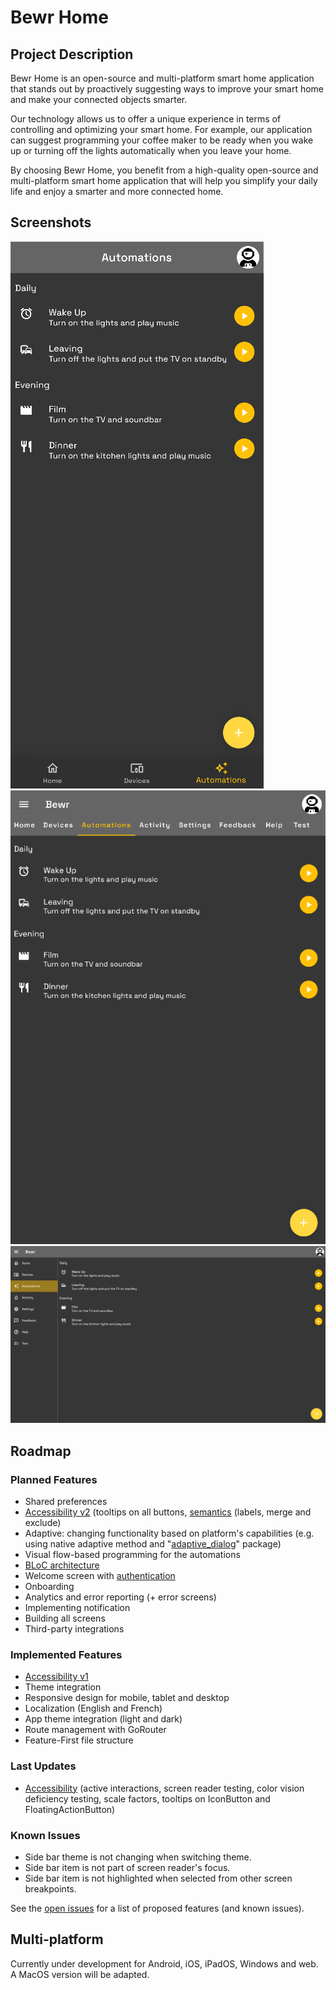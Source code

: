 # Bewr Home
## Project Description
Bewr Home is an open-source and multi-platform smart home application that stands out by proactively suggesting ways to improve your smart home and make your connected objects smarter.

Our technology allows us to offer a unique experience in terms of controlling and optimizing your smart home. For example, our application can suggest programming your coffee maker to be ready when you wake up or turning off the lights automatically when you leave your home.

By choosing Bewr Home, you benefit from a high-quality open-source and multi-platform smart home application that will help you simplify your daily life and enjoy a smarter and more connected home.

## Screenshots
![Mobile screenshot](/assets/images/screenshots/mobile.png)
![Tablet screenshot](/assets/images/screenshots/tablet.png)
![Desktop screenshot](/assets/images/screenshots/desktop.png)

## Roadmap
### Planned Features
* Shared preferences
* [Accessibility v2](https://docs.flutter.dev/development/accessibility-and-localization/accessibility) (tooltips on all buttons, [semantics](https://medium.com/flutter-community/a-deep-dive-into-flutters-accessibility-widgets-eb0ef9455bc) (labels, merge and exclude)
* Adaptive: changing functionality based on platform's capabilities (e.g. using native adaptive method and "[adaptive_dialog](https://pub.dev/packages/adaptive_dialog)" package)
* Visual flow-based programming for the automations
* [BLoC architecture](https://youtu.be/Ep6R7U9wa0U)
* Welcome screen with [authentication](https://bloclibrary.dev/#/flutterfirebaselogintutorial)
* Onboarding
* Analytics and error reporting (+ error screens)
* Implementing notification
* Building all screens
* Third-party integrations

### Implemented Features
* [Accessibility v1](https://docs.flutter.dev/development/accessibility-and-localization/accessibility)
* Theme integration
* Responsive design for mobile, tablet and desktop
* Localization (English and French)
* App theme integration (light and dark)
* Route management with GoRouter
* Feature-First file structure

### Last Updates
* [Accessibility](https://docs.flutter.dev/development/accessibility-and-localization/accessibility) (active interactions, screen reader testing, color vision deficiency testing, scale factors, tooltips on IconButton and FloatingActionButton)

### Known Issues
* Side bar theme is not changing when switching theme.
* Side bar item is not part of screen reader's focus.
* Side bar item is not highlighted when selected from other screen breakpoints.

See the [open issues](https://github.com/BewrApp/Bewr-Home/issues) for a list of proposed features (and known issues).

## Multi-platform
Currently under development for Android, iOS, iPadOS, Windows and web. A MacOS version will be adapted.
